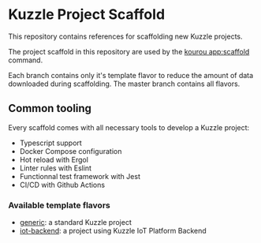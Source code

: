 # Kuzzle Project Scaffold

This repository contains references for scaffolding new Kuzzle projects.

The project scaffold in this repository are used by the [kourou app:scaffold](https://github.com/kuzzleio/kourou/#kourou-appscaffold-name) command.

Each branch contains only it's template flavor to reduce the amount of data downloaded during scaffolding. The master branch contains all flavors.

## Common tooling

Every scaffold comes with all necessary tools to develop a Kuzzle project:
 - Typescript support
 - Docker Compose configuration
 - Hot reload with Ergol
 - Linter rules with Eslint
 - Functionnal test framework with Jest
 - CI/CD with Github Actions

### Available template flavors

 - [generic](./generic/): a standard Kuzzle project
 - [iot-backend](./iot-backend/): a project using Kuzzle IoT Platform Backend
